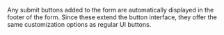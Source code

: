 Any submit buttons added to the form are automatically
displayed in the footer of the form. Since these extend
the button interface, they offer the same customization
options as regular UI buttons.
